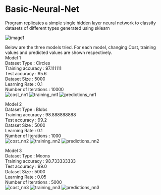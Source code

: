 # Basic-Neural-Net

Program replicates a simple single hidden layer neural network to classify datasets of different types generated using sklearn

![image1](https://user-images.githubusercontent.com/13309365/40879268-008c94fa-66bb-11e8-8bf8-7ed90e9348e8.png)

Below are the three models tried. For each model, changing Cost, training values and predicted values are shown respectively.  
Model 1  
Dataset Type : Circles  
Training accuracy : 97.111111  
Test accuracy : 95.6   
Dataset Size : 5000   
Learning Rate : 0.1  
Number of Iterations : 10000  
![cost_nn1](https://user-images.githubusercontent.com/13309365/40879250-e90d512a-66ba-11e8-80e6-94ba2e966fa5.png)
![training_nn1](https://user-images.githubusercontent.com/13309365/40879254-ee862802-66ba-11e8-8d92-f8996d1ac310.png)
![predictions_nn1](https://user-images.githubusercontent.com/13309365/40879247-e59b9aec-66ba-11e8-82c8-ab9d6dc8598f.png)

Model 2  
Dataset Type : Blobs  
Training accuracy : 98.888888888  
Test accuracy : 99.2  
Dataset Size : 5000  
Learning Rate : 0.1  
Number of Iterations : 1000  
![cost_nn2](https://user-images.githubusercontent.com/13309365/40879261-f640e654-66ba-11e8-9572-6c35e4e1b633.png)
![training_nn2](https://user-images.githubusercontent.com/13309365/40879256-f1674830-66ba-11e8-8592-0f02b6594939.png)
![predictions_nn2](https://user-images.githubusercontent.com/13309365/40879259-f4684ca0-66ba-11e8-9e3e-0182f398f0e5.png)

Model 3  
Dataset Type : Moons  
Training accuracy : 98.733333333  
Test accuracy : 99.0  
Dataset Size : 5000  
Learning Rate : 0.05  
Number of Iterations : 5000  
![cost_nn3](https://user-images.githubusercontent.com/13309365/40879267-fefdf0d4-66ba-11e8-9295-d0c4c1af4a50.png)
![training_nn3](https://user-images.githubusercontent.com/13309365/40879264-f9f96d5c-66ba-11e8-8308-370382a12196.png)
![predictions_nn3](https://user-images.githubusercontent.com/13309365/40879266-fc226b92-66ba-11e8-8754-d841543eca8e.png)


